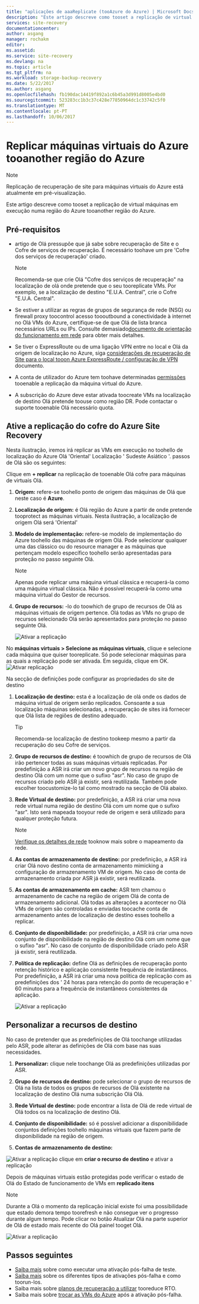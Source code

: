 ```yaml
---
title: "aplicações de aaaReplicate (tooAzure do Azure) | Microsoft Docs"
description: "Este artigo descreve como tooset a replicação de virtual máquinas em execução na região do Azure um demasiado noutra região no Azure."
services: site-recovery
documentationcenter: 
author: asgang
manager: rochakm
editor: 
ms.assetid: 
ms.service: site-recovery
ms.devlang: na
ms.topic: article
ms.tgt_pltfrm: na
ms.workload: storage-backup-recovery
ms.date: 5/22/2017
ms.author: asgang
ms.openlocfilehash: fb190dac14419f892a1c6b45a3d991d8005e4bd0
ms.sourcegitcommit: 523283cc1b3c37c428e77850964dc1c33742c5f0
ms.translationtype: MT
ms.contentlocale: pt-PT
ms.lasthandoff: 10/06/2017
---
```

# <a name="replicate-azure-virtual-machines-tooanother-azure-region"></a>Replicar máquinas virtuais do Azure tooanother região do Azure



>[!NOTE]
>
> Replicação de recuperação de site para máquinas virtuais do Azure está atualmente em pré-visualização.

Este artigo descreve como tooset a replicação de virtual máquinas em execução numa região do Azure tooanother região do Azure.

## <a name="prerequisites"></a>Pré-requisitos

* artigo de Olá pressupõe que já sabe sobre recuperação de Site e o Cofre de serviços de recuperação. É necessário toohave um pre 'Cofre dos serviços de recuperação' criado.

    >[!NOTE]
    >
    > Recomenda-se que crie Olá "Cofre dos serviços de recuperação" na localização de olá onde pretende que o seu tooreplicate VMs. Por exemplo, se a localização de destino "E.U.A. Central", crie o Cofre "E.U.A. Central".

* Se estiver a utilizar as regras de grupos de segurança de rede (NSG) ou firewall proxy toocontrol acesso toooutbound a conectividade à internet no Olá VMs do Azure, certifique-se de que Olá de lista branca necessários URLs ou IPs. Consulte demasiado[documento de orientação do funcionamento em rede](./site-recovery-azure-to-azure-networking-guidance.md) para obter mais detalhes.

* Se tiver o ExpressRoute ou de uma ligação VPN entre no local e Olá da origem de localização no Azure, siga [considerações de recuperação de Site para o local tooon Azure ExpressRoute / configuração de VPN](site-recovery-azure-to-azure-networking-guidance.md#guidelines-for-existing-azure-to-on-premises-expressroutevpn-configuration) documento.

* A conta de utilizador do Azure tem toohave determinadas [permissões](site-recovery-role-based-linked-access-control.md#permissions-required-to-enable-replication-for-new-virtual-machines) tooenable a replicação da máquina virtual do Azure.

* A subscrição do Azure deve estar ativada toocreate VMs na localização de destino Olá pretende toouse como região DR. Pode contactar o suporte tooenable Olá necessário quota.

## <a name="enable-replication-from-azure-site-recovery-vault"></a>Ative a replicação do cofre do Azure Site Recovery
Nesta ilustração, iremos irá replicar as VMs em execução no toohello de localização do Azure Olá 'Oriental' Localização ' Sudeste Asiático '. passos de Olá são os seguintes:

 Clique em **+ replicar** na replicação de tooenable Olá cofre para máquinas de virtuais Olá.

1. **Origem:** refere-se toohello ponto de origem das máquinas de Olá que neste caso é **Azure**.

2. **Localização de origem:** é Olá região do Azure a partir de onde pretende tooprotect as máquinas virtuais. Nesta ilustração, a localização de origem Olá será 'Oriental'

3. **Modelo de implementação:** refere-se modelo de implementação do Azure toohello das máquinas de origem Olá. Pode selecionar qualquer uma das clássico ou do resource manager e as máquinas que pertençam modelo específico toohello serão apresentadas para proteção no passo seguinte Olá.

      >[!NOTE]
      >
      > Apenas pode replicar uma máquina virtual clássica e recuperá-la como uma máquina virtual clássica. Não é possível recuperá-la como uma máquina virtual do Gestor de recursos.

4. **Grupo de recursos:** -lo do toowhich de grupo de recursos de Olá as máquinas virtuais de origem pertence. Olá todas as VMs no grupo de recursos selecionado Olá serão apresentados para proteção no passo seguinte Olá.

    ![Ativar a replicação](./media/site-recovery-replicate-azure-to-azure/enabledrwizard1.png)

No **máquinas virtuais > Selecione as máquinas virtuais**, clique e selecione cada máquina que quiser tooreplicate. Só pode selecionar máquinas para as quais a replicação pode ser ativada. Em seguida, clique em OK.
    ![Ativar replicação](./media/site-recovery-replicate-azure-to-azure/virtualmachine_selection.png)


Na secção de definições pode configurar as propriedades do site de destino

1. **Localização de destino:** esta é a localização de olá onde os dados de máquina virtual de origem serão replicados. Consoante a sua localização máquinas selecionadas, a recuperação de sites irá fornecer que Olá lista de regiões de destino adequado.

    > [!TIP]
    > Recomenda-se localização de destino tookeep mesmo a partir da recuperação do seu Cofre de serviços.

2. **Grupo de recursos de destino:** é toowhich de grupo de recursos de Olá irão pertencer todas as suas máquinas virtuais replicadas. Por predefinição a ASR irá criar um novo grupo de recursos na região de destino Olá com um nome que o sufixo "asr". No caso de grupo de recursos criado pelo ASR já existir, será reutilizada. Também pode escolher toocustomize-lo tal como mostrado na secção de Olá abaixo.    
3. **Rede Virtual de destino:** por predefinição, a ASR irá criar uma nova rede virtual numa região de destino Olá com um nome que o sufixo "asr". Isto será mapeada tooyour rede de origem e será utilizado para qualquer proteção futura.

    > [!NOTE]
    > [Verifique os detalhes de rede](site-recovery-network-mapping-azure-to-azure.md) tooknow mais sobre o mapeamento da rede.

4. **As contas de armazenamento de destino:** por predefinição, a ASR irá criar Olá novo destino conta de armazenamento mimicking a configuração de armazenamento VM de origem. No caso de conta de armazenamento criada por ASR já existir, será reutilizada.

5. **As contas de armazenamento em cache:** ASR tem chamou o armazenamento de cache na região de origem Olá de conta de armazenamento adicional. Olá todas as alterações a acontecer no Olá VMs de origem são controladas e enviadas toocache conta de armazenamento antes de localização de destino esses toohello a replicar.

6. **Conjunto de disponibilidade:** por predefinição, a ASR irá criar uma novo conjunto de disponibilidade na região de destino Olá com um nome que o sufixo "asr". No caso de conjunto de disponibilidade criado pelo ASR já existir, será reutilizada.

7.  **Política de replicação:** define Olá as definições de recuperação ponto retenção histórico e aplicação consistente frequência de instantâneos. Por predefinição, a ASR irá criar uma nova política de replicação com as predefinições dos ' 24 horas para retenção do ponto de recuperação e ' 60 minutos para a frequência de instantâneos consistentes da aplicação.

    ![Ativar a replicação](./media/site-recovery-replicate-azure-to-azure/enabledrwizard3.PNG)

## <a name="customize-target-resources"></a>Personalizar a recursos de destino

No caso de pretender que as predefinições de Olá toochange utilizadas pelo ASR, pode alterar as definições de Olá com base nas suas necessidades.

1. **Personalizar:** clique nele toochange Olá as predefinições utilizadas por ASR.

2. **Grupo de recursos de destino:** pode selecionar o grupo de recursos de Olá na lista de todos os grupos de recursos de Olá existente na localização de destino Olá numa subscrição Olá Olá.

3. **Rede Virtual de destino:** pode encontrar a lista de Olá de rede virtual de Olá todos os na localização de destino Olá.

4. **Conjunto de disponibilidade:** só é possível adicionar a disponibilidade conjuntos definições toohello máquinas virtuais que fazem parte de disponibilidade na região de origem.

5. **Contas de armazenamento de destino:**

![Ativar a replicação](./media/site-recovery-replicate-azure-to-azure/customize.PNG) clique em **criar o recurso de destino** e ativar a replicação


Depois de máquinas virtuais estão protegidas pode verificar o estado de Olá do Estado de funcionamento de VMs em **replicado itens**

>[!NOTE]
>Durante a Olá o momento da replicação inicial existe foi uma possibilidade que estado demora tempo toorefresh e não consegue ver o progresso durante algum tempo. Pode clicar no botão Atualizar Olá na parte superior de Olá de estado mais recente do Olá painel tooget Olá.
>

![Ativar a replicação](./media/site-recovery-replicate-azure-to-azure/replicateditems.PNG)


## <a name="next-steps"></a>Passos seguintes
- [Saiba mais](site-recovery-test-failover-to-azure.md) sobre como executar uma ativação pós-falha de teste.
- [Saiba mais](site-recovery-failover.md) sobre os diferentes tipos de ativações pós-falha e como toorun-los.
- Saiba mais sobre [planos de recuperação a utilizar](site-recovery-create-recovery-plans.md) tooreduce RTO.
- Saiba mais sobre [trocar as VMs do Azure](site-recovery-how-to-reprotect.md) após a ativação pós-falha.
